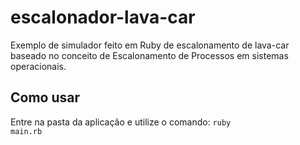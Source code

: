 escalonador-lava-car
====================

Exemplo de simulador feito em Ruby de escalonamento de lava-car baseado no conceito de Escalonamento de Processos em sistemas operacionais.


<h2>Como usar</h2>

Entre na pasta da aplicação e utilize o comando:
<code>ruby main.rb</code>
